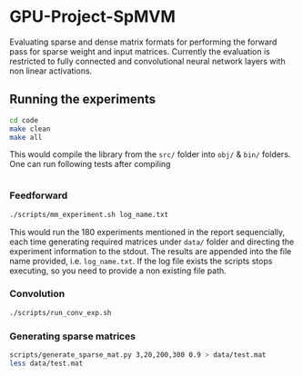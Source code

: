 # GPU-Project-SpMVM
Evaluating sparse and dense matrix formats for performing the forward pass for sparse weight and input matrices. Currently the evaluation is restricted to fully connected and convolutional neural network layers with non linear activations.


## Running the experiments
```bash
cd code
make clean
make all
```

This would compile the library from the `src/` folder into `obj/` & `bin/` folders. One can run following tests after compiling

```bash

```
### Feedforward
```bash 
./scripts/mm_experiment.sh log_name.txt
```
This would run the 180 experiments mentioned in the report sequencially, each time generating required matrices under `data/` folder and directing the experiment information to the stdout. The results are appended into the file name provided, i.e. `log_name.txt`. If the log file exists the scripts stops executing, so you need to provide a non existing file path. 

### Convolution
```bash
./scripts/run_conv_exp.sh
```

### Generating sparse matrices
```bash
scripts/generate_sparse_mat.py 3,20,200,300 0.9 > data/test.mat
less data/test.mat
```
